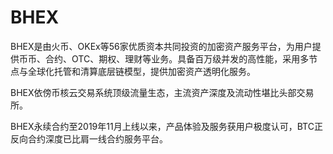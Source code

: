 # BHEX

BHEX是由火币、OKEx等56家优质资本共同投资的加密资产服务平台，为用户提供币币、合约、OTC、期权、理财等业务。具备百万级并发的高性能，采用多节点与全球化托管和清算底层链模型，提供加密资产透明化服务。

BHEX依傍币核云交易系统顶级流量生态，主流资产深度及流动性堪比头部交易所。

BHEX永续合约至2019年11月上线以来，产品体验及服务获用户极度认可，BTC正反向合约深度已比肩一线合约服务平台。
